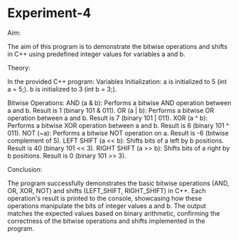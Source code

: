 # Experiment-4

Aim:

The aim of this program is to demonstrate the bitwise operations and shifts in C++ using predefined integer values for variables a and b.

Theory:

In the provided C++ program: Variables Initialization: a is initialized to 5 (int a = 5;). b is initialized to 3 (int b = 3;).

Bitwise Operations: AND (a & b): Performs a bitwise AND operation between a and b. Result is 1 (binary 101 & 011). OR (a | b): Performs a bitwise OR operation between a and b. Result is 7 (binary 101 | 011). XOR (a ^ b): Performs a bitwise XOR operation between a and b. Result is 6 (binary 101 ^ 011). NOT (~a): Performs a bitwise NOT operation on a. Result is -6 (bitwise complement of 5). LEFT SHIFT (a << b): Shifts bits of a left by b positions. Result is 40 (binary 101 << 3). RIGHT SHIFT (a >> b): Shifts bits of a right by b positions. Result is 0 (binary 101 >> 3).

Conclusion:

The program successfully demonstrates the basic bitwise operations (AND, OR, XOR, NOT) and shifts (LEFT_SHIFT, RIGHT_SHIFT) in C++. Each operation's result is printed to the console, showcasing how these operations manipulate the bits of integer values a and b. The output matches the expected values based on binary arithmetic, confirming the correctness of the bitwise operations and shifts implemented in the program.
